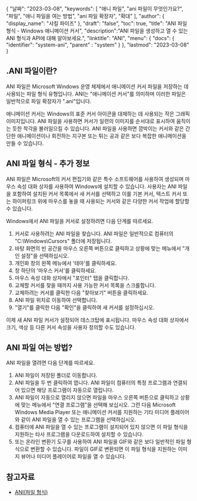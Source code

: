 {
"날짜": "2023-03-08",
  "keywords": [
"애니 파일",
"ani 파일이 무엇인가요?",
"파일",
"애니 파일을 여는 방법",
"ani 파일 확장자",
"확대"
],
  "author": {
"display_name": "샤킬 파이즈"
},
"draft": "false",
"toc": true,
"title": "ANI 파일 형식 - Windows 애니메이션 커서",
  "description":"ANI 파일을 생성하고 열 수 있는 ANI 형식과 API에 대해 알아보세요.",
"linktitle": "ANI",
  "menu": {
    "docs": {
      "identifier": "system-ani",
"parent" : "system"
}
},
"lastmod": "2023-03-08"
}

## .ANI 파일이란?

ANI 파일은 Microsoft Windows 운영 체제에서 애니메이션 커서 파일을 저장하는 데 사용되는 파일 형식 유형입니다. ANI는 "애니메이션 커서"를 의미하며 이러한 파일은 일반적으로 파일 확장자가 ".ani"입니다.

애니메이션 커서는 Windows의 표준 커서 아이콘을 대체하는 데 사용되는 작은 그래픽 이미지입니다. ANI 파일을 사용하면 커서가 일련의 이미지를 순서대로 표시하여 움직이는 듯한 착각을 불러일으킬 수 있습니다. ANI 파일을 사용하면 깜박이는 커서와 같은 간단한 애니메이션이나 회전하는 지구본 또는 튀는 공과 같은 보다 복잡한 애니메이션을 만들 수 있습니다.

## ANI 파일 형식 - 추가 정보

ANI 파일은 Microsoft의 커서 편집기와 같은 특수 소프트웨어를 사용하여 생성되며 마우스 속성 대화 상자를 사용하여 Windows에 설치할 수 있습니다. 사용자는 ANI 파일을 포함하여 설치된 커서 목록에서 새 커서를 선택하고 이를 기본 커서, 텍스트 커서 또는 하이퍼링크 위에 마우스를 놓을 때 사용되는 커서와 같은 다양한 커서 작업에 할당할 수 있습니다.

Windows에서 ANI 파일을 커서로 설정하려면 다음 단계를 따르세요.

1. 커서로 사용하려는 ANI 파일을 찾습니다. ANI 파일은 일반적으로 컴퓨터의 "C:\Windows\Cursors" 폴더에 저장됩니다.
2. 바탕 화면의 빈 공간을 마우스 오른쪽 버튼으로 클릭하고 상황에 맞는 메뉴에서 "개인 설정"을 선택하십시오.
3. 개인화 창의 왼쪽 메뉴에서 '테마'를 클릭하세요.
4. 창 하단의 '마우스 커서'를 클릭하세요.
5. 마우스 속성 대화 상자에서 "포인터" 탭을 클릭합니다.
6. 교체할 커서를 찾을 때까지 사용 가능한 커서 목록을 스크롤합니다.
7. 교체하려는 커서를 클릭한 다음 "찾아보기" 버튼을 클릭하세요.
8. ANI 파일 위치로 이동하여 선택합니다.
9. "열기"를 클릭한 다음 "확인"을 클릭하여 새 커서를 설정하십시오.

이제 새 ANI 파일 커서가 설정되어 데스크탑에 표시됩니다. 마우스 속성 대화 상자에서 크기, 색상 등 다른 커서 속성을 사용자 정의할 수도 있습니다.

## ANI 파일 여는 방법?

ANI 파일을 열려면 다음 단계를 따르세요.

1. ANI 파일이 저장된 폴더로 이동합니다.
2. ANI 파일을 두 번 클릭하여 엽니다. ANI 파일이 컴퓨터의 특정 프로그램과 연결되어 있으면 해당 프로그램이 자동으로 열립니다.
3. ANI 파일이 자동으로 열리지 않으면 파일을 마우스 오른쪽 버튼으로 클릭하고 상황에 맞는 메뉴에서 "연결 프로그램"을 선택해 보십시오. 그런 다음 Microsoft Windows Media Player 또는 애니메이션 커서를 지원하는 기타 미디어 플레이어와 같이 ANI 파일을 열 수 있는 프로그램을 선택하십시오.
4. 컴퓨터에 ANI 파일을 열 수 있는 프로그램이 설치되어 있지 않으면 이 파일 형식을 지원하는 타사 프로그램을 다운로드하여 설치할 수 있습니다.
5. 또는 온라인 변환기 도구를 사용하여 ANI 파일을 GIF와 같은 보다 일반적인 파일 형식으로 변환할 수 있습니다. 파일이 GIF로 변환되면 이 파일 형식을 지원하는 이미지 뷰어나 미디어 플레이어로 파일을 열 수 있습니다.

## 참고자료
* [ANI(파일 형식)](https://en.wikipedia.org/wiki/ANI_(file_format))

